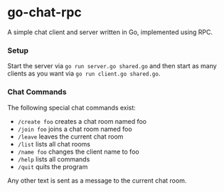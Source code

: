 # go-chat-rpc

A simple chat client and server written in Go, implemented using RPC.

### Setup

Start the server via `go run server.go shared.go` and then start as many clients as you want via `go run client.go shared.go`.

### Chat Commands

The following special chat commands exist: 

* `/create foo` creates a chat room named foo
* `/join foo` joins a chat room named foo
* `/leave` leaves the current chat room
* `/list` lists all chat rooms
* `/name foo` changes the client name to foo
* `/help` lists all commands
* `/quit` quits the program

Any other text is sent as a message to the current chat room.
